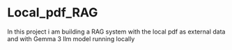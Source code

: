 # Local_pdf_RAG
In this project i am building a RAG system with the local pdf as external data and with Gemma 3 llm model running locally
